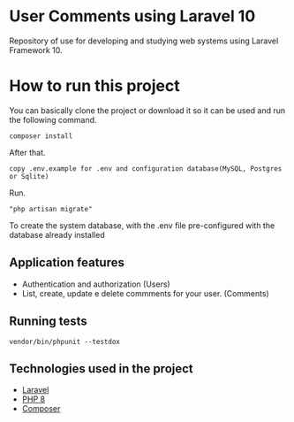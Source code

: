 # User Comments using Laravel 10

Repository of use for developing and studying web systems using Laravel Framework 10.

# How to run this project

You can basically clone the project or download it so it can be used and run the following command.

```
composer install
```
After that.

```
copy .env.example for .env and configuration database(MySQL, Postgres or Sqlite)
```
Run.
```
"php artisan migrate"
```
To create the system database, with the .env file pre-configured with the database already installed

## Application features

- Authentication and authorization (Users) 
- List, create, update e delete commments for your user. (Comments)

## Running tests

```
vendor/bin/phpunit --testdox
```

## Technologies used in the project

 - [Laravel](https://laravel.com/)
 - [PHP 8](https://www.php.net/)
 - [Composer](https://getcomposer.org/)
